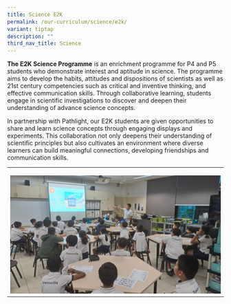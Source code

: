 ```yaml
---
title: Science E2K
permalink: /our-curriculum/science/e2k/
variant: tiptap
description: ""
third_nav_title: Science
---
```

<p><strong>The E2K Science Programme</strong> is an enrichment programme for
P4 and P5 students who demonstrate interest and aptitude in science. The
programme aims to develop the habits, attitudes and dispositions of scientists
as well as 21st century competencies such as critical and inventive thinking,
and effective communication skills. Through collaborative learning, students
engage in scientific investigations to discover and deepen their understanding
of advance science concepts.</p>
<p></p>
<p>In partnership with Pathlight, our E2K students are given opportunities
to share and learn science concepts through engaging displays and experiments.
This collaboration not only deepens their understanding of scientific principles
but also cultivates an environment where diverse learners can build meaningful
connections, developing friendships and communication skills.</p>
<table style="minWidth: 50px">
<colgroup>
<col>
<col>
</colgroup>
<tbody>
<tr>
<th rowspan="1" colspan="2">
<p></p>
<div class="isomer-image-wrapper">
<img style="width: 100%" height="auto" width="100%" alt="" src="/images/Science/Sciupdates__3_.jpeg">
</div>
</th>
</tr>
</tbody>
</table>
<p></p>